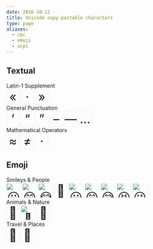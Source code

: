 ```yaml
---
date: 2016-10-12
title: Unicode copy-pastable characters
type: page
aliases:
  - cpc
  - emoji
  - ucpc
---
```


<div id="unicode">

<style scoped>
  dl, dt, dd { margin: 0; }
  dd {
    display: inline-block;
    min-width: 2rem;
    font-size: xx-large;
    text-align: center;
    vertical-align: middle;
    border: 1px solid #eee;
  }
  dd:active { background: #fe9; }
  dd img {
    max-width: 36px;
    max-height: 36px;
  }
</style>

<section id="textual">
<h1>Textual</h1>

<dl>
  <dt data-range="U+0080–U+00FF">Latin-1 Supplement</dt>
    <dd title="U+00AB « left-pointing double angle quotation mark">«</dd>
    <dd title="U+00B7 · middle dot">·</dd><!-- ≠ U+22C5 -->
    <dd title="U+00BB » right-pointing double angle quotation mark">»</dd>
  <dt data-range="U+2000–U+206F">General Punctuation</dt>
    <dd title="U+2019 ’ right single quotation mark">’</dd>
    <dd title="U+201C “ left double quotation mark">“</dd>
    <dd title="U+201D ” right double quotation mark">”</dd>
    <dd title="U+2013 – en dash">–</dd>
    <dd title="U+2014 — em dash">—</dd>
    <dd title="U+2026 … horizontal ellipsis">…</dd>
  <dt data-range="U+2200–U+22FF">Mathematical Operators</dt>
    <dd title="U+2248 ≈ almost equal to">≈</dd>
    <dd title="U+2260 ≠ not equal to">≠</dd>
    <dd title="U+22C5 ⋅ dot operator">⋅</dd><!-- ≠ U+00B7 -->
</dl>
</section>

<section id="emoji">
<h1>Emoji</h1>
<!-- The images used in this section come from https://commons.wikimedia.org/wiki/Emoji -->

<dl>
  <dt>Smileys & People</dt>
    <!-- face-positive -->
    <dd title="U+1F600 😀 grinning face"><img alt="😀" src="https://upload.wikimedia.org/wikipedia/commons/3/31/Emoji_u1f600.svg"></dd>
    <dd title="U+1F601 😁 grinning face with smiling eyes"><img alt="😁" src="https://upload.wikimedia.org/wikipedia/commons/c/cb/Emoji_u1f601.svg"></dd>
    <dd title="U+1F602 😂 face with tears of joy"><img alt="😂" src="https://upload.wikimedia.org/wikipedia/commons/1/1b/Emoji_u1f602.svg"></dd>
    <dd title="U+1F923 🤣 rolling on the floor laughing">🤣</dd>
    <dd title="U+1F603 😃 smiling face with open mouth"><img alt="😃" src="https://upload.wikimedia.org/wikipedia/commons/f/f9/Emoji_u1f603.svg"></dd>
    <dd title="U+1F604 😄 smiling face with open mouth &amp; smiling eyes"><img alt="😄" src="https://upload.wikimedia.org/wikipedia/commons/9/9d/Emoji_u1f604.svg"></dd>
    <dd title="U+1F605 😅 smiling face with open mouth &amp; cold sweat"><img alt="😅" src="https://upload.wikimedia.org/wikipedia/commons/5/53/Emoji_u1f605.svg"></dd>
    <dd title="U+1F606 😆 smiling face with open mouth &amp; closed eyes"><img alt="😆" src="https://upload.wikimedia.org/wikipedia/commons/2/24/Emoji_u1f606.svg"></dd>
    <dd title="U+1F609 😉 winking face"><img alt="😉" src="https://upload.wikimedia.org/wikipedia/commons/3/36/Emoji_u1f609.svg"></dd>
  
  <dt>Animals & Nature</dt>
    <!-- animal-mammal -->
    <dd title="U+1F987 🦇 bat">🦇</dd>
    <!-- animal-bird -->
    <dd title="U+1F427 🐧 penguin"><img alt="🐧" src="https://upload.wikimedia.org/wikipedia/commons/3/39/Emoji_u1f427.svg"></dd>
    <dd title="U+1F989 🦉 owl">🦉</dd>

  <dt>Travel & Places</dt>
    <!-- transport-ground -->
    <dd title="U+1F6F4 🛴 kick scooter">🛴</dd>
    <dd title="U+1F6D1 🛑 stop sign">🛑</dd>
</dl>
</section>

</div>

<script src="https://cdnjs.cloudflare.com/ajax/libs/clipboard.js/1.5.12/clipboard.min.js"></script>
<script>
  var elems = document.querySelectorAll('#unicode dd');
  new Clipboard(elems, {
    text: function(trigger) {
      var imgElems = trigger.getElementsByTagName('img'); 
      if (imgElems.length > 0) {
        return imgElems[0].getAttribute('alt'); // Emoji is an image, return its `alt` element
      } else {
        return trigger.textContent; // Emoji is plaintext, return its content
      }
    }
  });
</script>